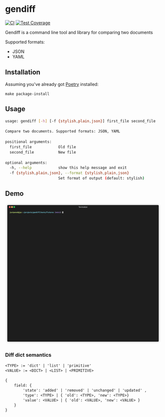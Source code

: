 # gendiff

[![CI](https://github.com/justpwned/python-project-lvl2/actions/workflows/ci.yml/badge.svg)](https://github.com/justpwned/python-project-lvl2/actions/workflows/ci.yml)
[![Test Coverage](https://api.codeclimate.com/v1/badges/22860139a1566276afc0/test_coverage)](https://codeclimate.com/github/justpwned/python-project-lvl2/test_coverage)

Gendiff is a command line tool and library for comparing two documents

Supported formats:

- JSON
- YAML

## Installation

Assuming you've already got [Poetry](https://python-poetry.org/) installed:

```
make package-install
```

## Usage

```bash
usage: gendiff [-h] [-f {stylish,plain,json}] first_file second_file

Compare two documents. Supported formats: JSON, YAML

positional arguments:
  first_file            Old file
  second_file           New file

optional arguments:
  -h, --help            show this help message and exit
  -f {stylish,plain,json}, --format {stylish,plain,json}
                        Set format of output (default: stylish)
```

## Demo

![Demo gif](tests/fixtures/render1635727875783.gif)

### Diff dict semantics

    <TYPE> := 'dict' | 'list' | 'primitive'
    <VALUE> := <DICT> | <LIST> | <PRIMITIVE>

    {
        field: {
            'state': 'added' | 'removed' | 'unchanged' | 'updated' ,
            'type': <TYPE> | { 'old': <TYPE>, 'new': <TYPE>}
            'value': <VALUE> | { 'old': <VALUE>, 'new': <VALUE> }
        }
    }
